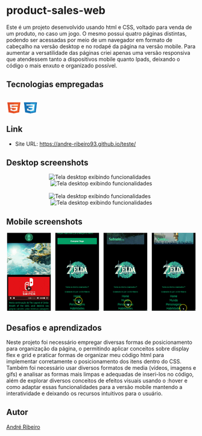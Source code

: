 # product-sales-web

Este é um projeto desenvolvido usando html e CSS, voltado para venda de um produto, no caso um jogo. O mesmo possui quatro páginas distintas, podendo ser acessadas por meio de um navegador em formato de cabeçalho na versão desktop e no rodapé da página na versão mobile. Para aumentar a versatilidade das páginas criei apenas uma versão responsiva que atendessem tanto a dispositivos mobile quanto Ipads, deixando o código o mais enxuto e organizado possível.

## Tecnologias empregadas

<div style="display: inline_block"><br>
  <img align="center" alt="HTML" height="30" width="40" src="https://raw.githubusercontent.com/devicons/devicon/master/icons/html5/html5-original.svg">
  <img align="center" alt="CSS" height="30" width="40" src="https://raw.githubusercontent.com/devicons/devicon/master/icons/css3/css3-original.svg">
</div>

## Link
- Site URL: https://andre-ribeiro93.github.io/teste/

## Desktop screenshots

<div align="center">
  <img width="49%" src="/medias_readme/desktop/TOTKproject-home.gif" alt="Tela desktop exibindo funcionalidades">
  &nbsp;
  <img width="49%" src="/medias_readme/desktop/TOTKproject-mundo.gif" alt="Tela desktop exibindo funcionalidades">
</div>
<br>
<div align="center">
  <img width="49%" src="/medias_readme/desktop/TOTKproject-per.gif" alt="Tela desktop exibindo funcionalidades">
  &nbsp;
  <img width="49%" src="/medias_readme/desktop/TOTKproject-hab.gif" alt="Tela desktop exibindo funcionalidades">
</div>

## Mobile screenshots

<div align="center">
  <img width="23%" src="/medias_readme/mob/mobile-TOTKproject-home.gif" alt="Tela mobile exibindo funcionalidades">
  &nbsp;
  <img width="23%" src="/medias_readme/mob/mobile-TOTKproject-mundo.gif" alt="Tela mobile exibindo funcionalidades">
  &nbsp;
  <img width="23%" src="/medias_readme/mob/mobile-TOTKproject-per.gif" alt="Tela mobile exibindo funcionalidades">
  &nbsp;
  <img width="23%" src="/medias_readme/mob/mobile-TOTKproject-hab.gif" alt="Tela mobile exibindo funcionalidades">
</div>

## Desafios e aprendizados

Neste projeto foi necessário empregar diversas formas de posicionamento para organização da página, o permitindo aplicar conceitos sobre display flex e grid e praticar formas de organizar meu código html para implementar corretamente o posicionamento dos itens dentro do CSS. Também foi necessário usar diversos formatos de media (vídeos, imagens e gifs) e analisar as formas mais limpas e adequadas de inseri-los no código, além de explorar diversos conceitos de efeitos visuais usando o :hover e como adaptar essas funcionalidades para a versão mobile mantendo a interatividade e deixando os recursos intuitivos para o usuário.

## Autor

[André Ribeiro](https://www.linkedin.com/in/andr%C3%A9-ribeiro-a22139237)
